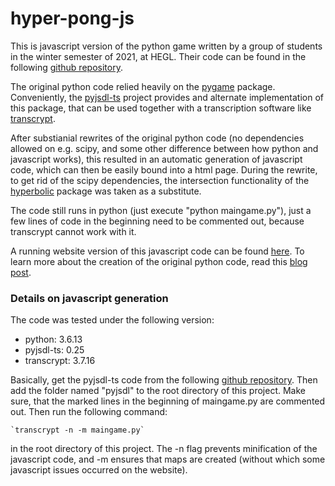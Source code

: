 # hyper-pong-js

This is javascript version of the python game written by a group of students in the winter semester of 2021, at HEGL. Their code can be found in the following [github repository](https://github.com/hegl-lab/proseminar-wise21-game). 

The original python code relied heavily on the [pygame](https://www.pygame.org/news) package. Conveniently, the [pyjsdl-ts](https://gatc.ca/projects/pyjsdl-ts/) project provides and alternate implementation of this package, that can be used together with a transcription software like [transcrypt](https://www.transcrypt.org).

After substianial rewrites of the original python code (no dependencies allowed on e.g. scipy, and some other difference between how python and javascript works), this resulted in an automatic generation of javascript code, which can then be easily bound into a html page. During the rewrite, to get rid of the scipy dependencies, the intersection functionality of the [hyperbolic](https://pypi.org/project/hyperbolic/) package was taken as a substitute.

The code still runs in python (just execute "python maingame.py"), just a few lines of code in the beginning need to be commented out, because transcrypt cannot work with it.

A running website version of this javascript code can be found [here](http://hyper-pong.hegl.mathi.uni-heidelberg.de). To learn more about the creation of the original python code, read this [blog post](https://hegl.mathi.uni-heidelberg.de/hyperbolic-ping-pong-game/).

### Details on javascript generation
The code was tested under the following version:
- python: 3.6.13
- pyjsdl-ts: 0.25
- transcrypt: 3.7.16

Basically, get the pyjsdl-ts code from the following [github repository](https://github.com/jggatc/pyjsdl-ts). Then add the folder named "pyjsdl" to the root directory of this project. Make sure, that the marked lines in the beginning of maingame.py are commented out. Then run the following command:

    `transcrypt -n -m maingame.py`
  
in the root directory of this project. The -n flag prevents minification of the javascript code, and -m ensures that maps are created (without which some javascript issues occurred on the website).
